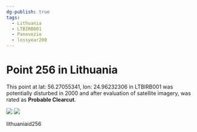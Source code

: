 ```yaml
---
dg-publish: true
tags:
  - Lithuania
  - LTBIRB001
  - Panevezio
  - lossyear200
---
```


# Point 256 in Lithuania

This point at lat: 56.27055341, lon: 24.96232306 in LTBIRB001 was potentially disturbed in 2000 and after evaluation of satellite imagery, was rated as **Probable Clearcut**.

<div class='juxtapose' data-showcredits='false'>
<img src='https://baserow-backend-production20240528124524339000000001.s3.amazonaws.com/user_files/J7TBEk5JXcKA3RUo9RiUnijr8v6CbOz3_a50f23460dc0cc9146aaa8fb74572275190a5ae16b8bcae418551866102608dc.png' data-label='April 2014' />
<img src='https://baserow-backend-production20240528124524339000000001.s3.amazonaws.com/user_files/n5lM1R80pc4POCNhmZ8AF65LJd2VcHyE_9df2f9665dcf2db9d49297dafa9ee1beb63ab9b9edfe74a00e62ecd41309c33f.png' data-label='June 2023' />
</div>

lithuaniaid256